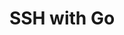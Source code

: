 ---
title: SSH with Go
event: GoSF Meetup
event-link: https://www.meetup.com/golangsf/events/232904165/
---